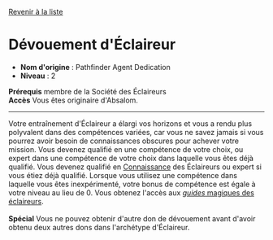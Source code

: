[Revenir à la liste](list.md)

# Dévouement d'Éclaireur

 * **Nom d'origine** : Pathfinder Agent Dedication
 * **Niveau** : 2


<p><span id="ctl00_MainContent_DetailedOutput"><strong>Prérequis</strong> membre de la Société des Éclaireurs<br><strong>Accès</strong> Vous êtes originaire d'Absalom.<br></span></p>
<hr>
<p>Votre entraînement d'Éclaireur a élargi vos horizons et vous a rendu plus polyvalent dans des compétences variées, car vous ne savez jamais si vous pourrez avoir besoin de connaissances obscures pour achever votre mission. Vous devenez qualifié en une compétence de votre choix, ou expert dans une compétence de votre choix dans laquelle vous êtes déjà qualifié. Vous devenez qualifié en <a href="https://2e.aonprd.com/Skills.aspx?ID=8">Connaissance</a> des Éclaireurs ou expert si vous étiez déjà qualifié. Lorsque vous utilisez une compétence dans laquelle vous êtes inexpérimenté, votre bonus de compétence est égale à votre niveau au lieu de 0. Vous obtenez l'accès aux <a href="https://2e.aonprd.com/Equipment.aspx?ID=470"><em>guides</em> magiques des éclaireurs</a>.<br><br><strong>Spécial</strong> Vous ne pouvez obtenir d'autre don de dévouement avant d'avoir obtenu deux autres dons dans l'archétype d'Éclaireur.&nbsp;</p>
